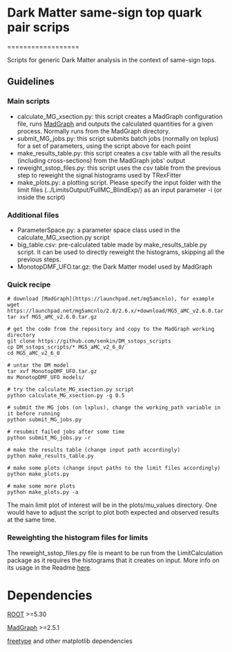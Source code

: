 # Dark Matter same-sign top quark pair scrips
==================

Scripts for generic Dark Matter analysis in the context of same-sign tops.

## Guidelines

### Main scripts
* calculate_MG_xsection.py: this script creates a MadGraph configuration file, runs [MadGraph](https://launchpad.net/mg5amcnlo) and outputs the calculated quantities for a given process. Normally runs from the MadGraph directory.
* submit_MG_jobs.py: this script submits batch jobs (normally on lxplus) for a set of parameters, using the script above for each point
* make_results_table.py: this script creates a csv table with all the results (including cross-sections) from the MadGraph jobs' output
* reweight_sstop_files.py: this script uses the csv table from the previous step to reweight the signal histograms used by TRexFitter
* make_plots.py: a plotting script. Please specify the input folder with the limit files (../LimitsOutput/FullMC_BlindExp/) as an input parameter -i (or inside the script)

### Additional files
* ParameterSpace.py: a parameter space class used in the calculate_MG_xsection.py script
* big_table.csv: pre-calculated table made by make_results_table.py script. It can be used to directly reweight the histograms, skipping all the previous steps.
* MonotopDMF_UFO.tar.gz: the Dark Matter model used by MadGraph

### Quick recipe
```
# download [MadGraph](https://launchpad.net/mg5amcnlo), for example
wget https://launchpad.net/mg5amcnlo/2.0/2.6.x/+download/MG5_aMC_v2.6.0.tar.gz
tar xvf MG5_aMC_v2.6.0.tar.gz

# get the code from the repository and copy to the MadGraph working directory
git clone https://github.com/senkin/DM_sstops_scripts
cp DM_sstops_scripts/* MG5_aMC_v2_6_0/
cd MG5_aMC_v2_6_0

# untar the DM model
tar xvf MonotopDMF_UFO.tar.gz
mv MonotopDMF_UFO models/

# try the calculate_MG_xsection.py script
python calculate_MG_xsection.py -g 0.5

# submit the MG jobs (on lxplus), change the working_path variable in it before running
python submit_MG_jobs.py

# resubmit failed jobs after some time
python submit_MG_jobs.py -r

# make the results table (change input path accordingly)
python make_results_table.py

# make some plots (change input paths to the limit files accordingly)
python make_plots.py

# make some more plots
python make_plots.py -a

```

The main limit plot of interest will be in the plots/mu_values directory.
One would have to adjust the script to plot both expected and observed results at the same time.

### Reweighting the histogram files for limits
The reweight_sstop_files.py file is meant to be run from the LimitCalculation package as it requires the histograms that it creates on input.
More info on its usage in the Readme [here](https://svnweb.cern.ch/trac/atlasphys-exo/browser/Physics/Exotic/HQT/SameSignLeptonsPlusBJets/Run2/Code/LimitCalculation/trunk/README).


Dependencies
==================
[ROOT](http://root.cern.ch) >=5.30

[MadGraph](https://launchpad.net/mg5amcnlo) >=2.5.1

[freetype](http://www.freetype.org) and other matplotlib dependencies